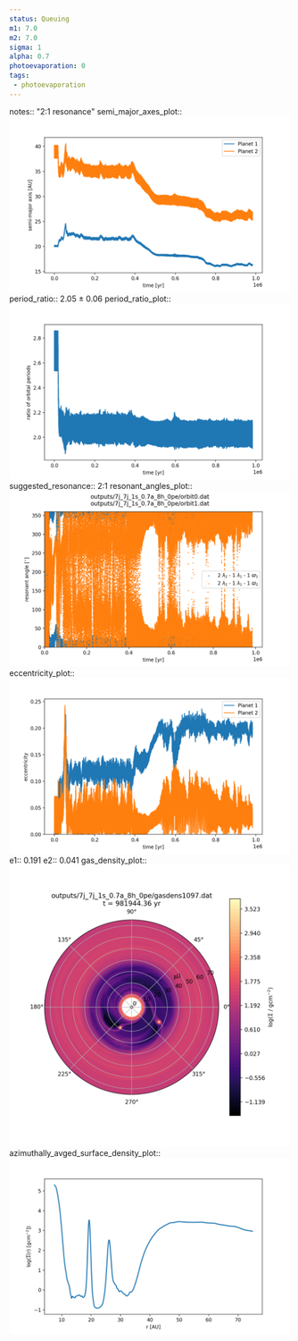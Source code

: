 ```yaml
---
status: Queuing
m1: 7.0
m2: 7.0
sigma: 1
alpha: 0.7
photoevaporation: 0
tags:
 - photoevaporation
---
```


notes:: "2:1 resonance"
semi_major_axes_plot:: ![semi_major_axes_7j_7j_1s_0.7a_8h_0pe.png](plots/semi_major_axes/semi_major_axes_7j_7j_1s_0.7a_8h_0pe.png)
period_ratio:: 2.05 ± 0.06
period_ratio_plot:: ![period_ratio_7j_7j_1s_0.7a_8h_0pe.png](plots/period_ratio/period_ratio_7j_7j_1s_0.7a_8h_0pe.png)
suggested_resonance:: 2:1
resonant_angles_plot:: ![resonant_angles_7j_7j_1s_0.7a_8h_0pe.png](plots/resonant_angles/resonant_angles_7j_7j_1s_0.7a_8h_0pe.png)
eccentricity_plot:: ![eccentricity_7j_7j_1s_0.7a_8h_0pe.png](plots/eccentricity/eccentricity_7j_7j_1s_0.7a_8h_0pe.png)
e1:: 0.191
e2:: 0.041
gas_density_plot:: ![gas_density_7j_7j_1s_0.7a_8h_0pe.png](plots/gas_density/gas_density_7j_7j_1s_0.7a_8h_0pe.png)
azimuthally_avged_surface_density_plot:: ![azimuthally_avged_surface_density_7j_7j_1s_0.7a_8h_0pe.png](plots/azimuthally_avged_surface_density/azimuthally_avged_surface_density_7j_7j_1s_0.7a_8h_0pe.png)
